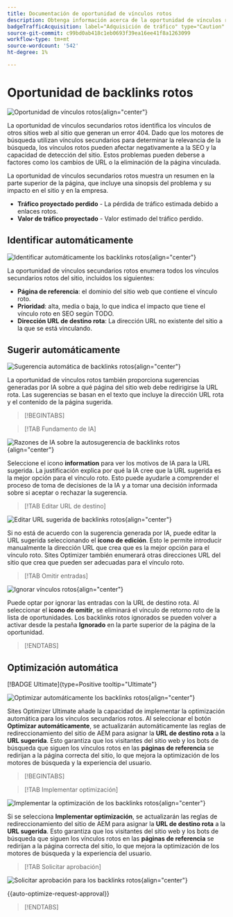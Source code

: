 ```yaml
---
title: Documentación de oportunidad de vínculos rotos
description: Obtenga información acerca de la oportunidad de vínculos rotos y cómo utilizarla para mejorar la adquisición de tráfico.
badgeTrafficAcquisition: label="Adquisición de tráfico" type="Caution" url="../../opportunity-types/traffic-acquisition.md" tooltip="Adquisición de tráfico"
source-git-commit: c99bd0ab418c1eb0693f39ea16ee41f8a1263099
workflow-type: tm+mt
source-wordcount: '542'
ht-degree: 1%

---
```



# Oportunidad de backlinks rotos

![Oportunidad de vínculos rotos](./assets/broken-backlinks/hero.png){align="center"}

La oportunidad de vínculos secundarios rotos identifica los vínculos de otros sitios web al sitio que generan un error 404. Dado que los motores de búsqueda utilizan vínculos secundarios para determinar la relevancia de la búsqueda, los vínculos rotos pueden afectar negativamente a la SEO y la capacidad de detección del sitio. Estos problemas pueden deberse a factores como los cambios de URL o la eliminación de la página vinculada.

La oportunidad de vínculos secundarios rotos muestra un resumen en la parte superior de la página, que incluye una sinopsis del problema y su impacto en el sitio y en la empresa.

* **Tráfico proyectado perdido** - La pérdida de tráfico estimada debido a enlaces rotos.
* **Valor de tráfico proyectado** - Valor estimado del tráfico perdido.

## Identificar automáticamente

![Identificar automáticamente los backlinks rotos](./assets/broken-backlinks/auto-identify.png){align="center"}

La oportunidad de vínculos secundarios rotos enumera todos los vínculos secundarios rotos del sitio, incluidos los siguientes:

* **Página de referencia**: el dominio del sitio web que contiene el vínculo roto.
* **Prioridad**: alta, media o baja, lo que indica el impacto que tiene el vínculo roto en SEO según TODO.
* **Dirección URL de destino rota**: La dirección URL no existente del sitio a la que se está vinculando.

## Sugerir automáticamente

![Sugerencia automática de backlinks rotos](./assets/broken-backlinks/auto-suggest.png){align="center"}

La oportunidad de vínculos rotos también proporciona sugerencias generadas por IA sobre a qué página del sitio web debe redirigirse la URL rota. Las sugerencias se basan en el texto que incluye la dirección URL rota y el contenido de la página sugerida.


>[!BEGINTABS]

>[!TAB Fundamento de IA]

![Razones de IA sobre la autosugerencia de backlinks rotos](./assets/broken-backlinks/auto-suggest-ai-rationale.png){align="center"}

Seleccione el icono **information** para ver los motivos de IA para la URL sugerida. La justificación explica por qué la IA cree que la URL sugerida es la mejor opción para el vínculo roto. Esto puede ayudarle a comprender el proceso de toma de decisiones de la IA y a tomar una decisión informada sobre si aceptar o rechazar la sugerencia.

>[!TAB Editar URL de destino]

![Editar URL sugerida de backlinks rotos](./assets/broken-backlinks/edit-target-url.png){align="center"}

Si no está de acuerdo con la sugerencia generada por IA, puede editar la URL sugerida seleccionando el **icono de edición**. Esto le permite introducir manualmente la dirección URL que crea que es la mejor opción para el vínculo roto. Sites Optimizer también enumerará otras direcciones URL del sitio que crea que pueden ser adecuadas para el vínculo roto.

>[!TAB Omitir entradas]

![Ignorar vínculos rotos](./assets/broken-backlinks/ignore.png){align="center"}

Puede optar por ignorar las entradas con la URL de destino rota. Al seleccionar el **icono de omitir**, se eliminará el vínculo de retorno roto de la lista de oportunidades. Los backlinks rotos ignorados se pueden volver a activar desde la pestaña **Ignorado** en la parte superior de la página de la oportunidad.

>[!ENDTABS]

## Optimización automática

[!BADGE Ultimate]{type=Positive tooltip="Ultimate"}

![Optimizar automáticamente los backlinks rotos](./assets/broken-backlinks/auto-optimize.png){align="center"}

Sites Optimizer Ultimate añade la capacidad de implementar la optimización automática para los vínculos secundarios rotos. Al seleccionar el botón **Optimizar automáticamente**, se actualizarán automáticamente las reglas de redireccionamiento del sitio de AEM para asignar la **URL de destino rota** a la **URL sugerida**. Esto garantiza que los visitantes del sitio web y los bots de búsqueda que siguen los vínculos rotos en las **páginas de referencia** se redirijan a la página correcta del sitio, lo que mejora la optimización de los motores de búsqueda y la experiencia del usuario.

>[!BEGINTABS]

>[!TAB Implementar optimización]

![Implementar la optimización de los backlinks rotos](./assets/broken-backlinks/deploy-optimization.png){align="center"}

Si se selecciona **Implementar optimización**, se actualizarán las reglas de redireccionamiento del sitio de AEM para asignar la **URL de destino rota** a la **URL sugerida**. Esto garantiza que los visitantes del sitio web y los bots de búsqueda que siguen los vínculos rotos en las **páginas de referencia** se redirijan a la página correcta del sitio, lo que mejora la optimización de los motores de búsqueda y la experiencia del usuario.

>[!TAB Solicitar aprobación]

![Solicitar aprobación para los backlinks rotos](./assets/broken-backlinks/request-approval.png){align="center"}

{{auto-optimize-request-approval}}

>[!ENDTABS]

